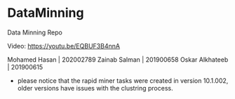 # DataMinning
 
Data Minning Repo 

Video: https://youtu.be/EQBUF3B4nnA

Mohamed Hasan | 202002789
Zainab Salman | 201900658 
Oskar Alkhateeb | 201900615

* please notice that the rapid miner tasks were created in version 10.1.002, older versions have issues with the clustring process. 
